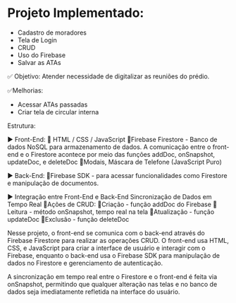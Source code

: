 # Projeto Implementado: 
 - Cadastro de moradores
 - Tela de Login
 - CRUD
 - Uso do Firebase
 - Salvar as ATAs

✅ Objetivo: Atender necessidade de digitalizar as reuniões do prédio.

✅Melhorias: 
 - Acessar ATAs passadas
 - Criar tela de circular interna 

Estrutura:

▶️ Front-End:
📌 HTML / CSS / JavaScript
📌Firebase Firestore - Banco de dados NoSQL para armazenamento de dados. A comunicação entre o front-end e o Firestore acontece por meio das funções addDoc, onSnapshot, updateDoc, e deleteDoc
📌Modais, Máscara de Telefone (JavaScript Puro)

▶️ Back-End:
📌Firebase SDK - para acessar funcionalidades como Firestore e manipulação de documentos.

▶️ Integração entre Front-End e Back-End
Sincronização de Dados em Tempo Real
📌Ações de CRUD:
 📌Criação - função addDoc do Firebase
 📌Leitura - método onSnapshot, tempo real na tela
 📌Atualização - função updateDoc
 📌Exclusão - função deleteDoc

Nesse projeto, o front-end se comunica com o back-end através do Firebase Firestore para realizar as operações CRUD. O front-end usa HTML, CSS, e JavaScript para criar a interface de usuário e interagir com o Firebase, enquanto o back-end usa o Firebase SDK para manipulação de dados no Firestore e gerenciamento de autenticação. 

A sincronização em tempo real entre o Firestore e o front-end é feita via onSnapshot, permitindo que qualquer alteração nas telas e no banco de dados seja imediatamente refletida na interface do usuário.
